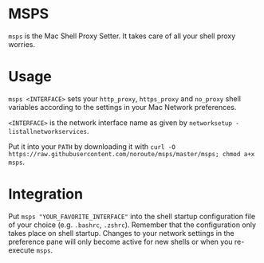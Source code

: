 # MSPS
`msps` is the Mac Shell Proxy Setter. It takes care of all your shell proxy worries.

# Usage
`msps <INTERFACE>` sets your `http_proxy`, `https_proxy` and `no_proxy` shell variables
according to the settings in your Mac Network preferences.

`<INTERFACE>` is the network interface name as given by `networksetup -listallnetworkservices`.

Put it into your `PATH` by downloading it with `curl -O https://raw.githubusercontent.com/noroute/msps/master/msps; chmod a+x msps`.

# Integration
Put `msps "YOUR_FAVORITE_INTERFACE"` into the shell startup configuration file of your choice
(e.g. `.bashrc`, `.zshrc`). Remember that the configuration only takes place on shell startup.
Changes to your network settings in the preference pane will only become active for new shells
or when you re-execute `msps`.
